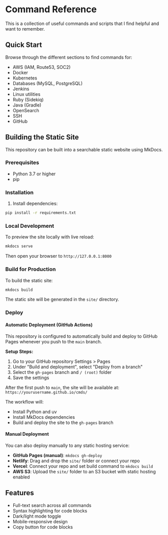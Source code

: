 # Command Reference

This is a collection of useful commands and scripts that I find helpful and want to remember.

## Quick Start

Browse through the different sections to find commands for:
- AWS (IAM, Route53, SOC2)
- Docker
- Kubernetes
- Databases (MySQL, PostgreSQL)
- Jenkins
- Linux utilities
- Ruby (Sidekiq)
- Java (Gradle)
- OpenSearch
- SSH
- GitHub

## Building the Static Site

This repository can be built into a searchable static website using MkDocs.

### Prerequisites

- Python 3.7 or higher
- pip

### Installation

1. Install dependencies:
```bash
pip install -r requirements.txt
```

### Local Development

To preview the site locally with live reload:
```bash
mkdocs serve
```

Then open your browser to `http://127.0.0.1:8000`

### Build for Production

To build the static site:
```bash
mkdocs build
```

The static site will be generated in the `site/` directory.

### Deploy

#### Automatic Deployment (GitHub Actions)

This repository is configured to automatically build and deploy to GitHub Pages whenever you push to the `main` branch.

**Setup Steps:**
1. Go to your GitHub repository Settings > Pages
2. Under "Build and deployment", select "Deploy from a branch"
3. Select the `gh-pages` branch and `/ (root)` folder
4. Save the settings

After the first push to `main`, the site will be available at: `https://yourusername.github.io/cmds/`

The workflow will:
- Install Python and uv
- Install MkDocs dependencies
- Build and deploy the site to the `gh-pages` branch

#### Manual Deployment

You can also deploy manually to any static hosting service:

- **GitHub Pages (manual)**: `mkdocs gh-deploy`
- **Netlify**: Drag and drop the `site/` folder or connect your repo
- **Vercel**: Connect your repo and set build command to `mkdocs build`
- **AWS S3**: Upload the `site/` folder to an S3 bucket with static hosting enabled

## Features

- Full-text search across all commands
- Syntax highlighting for code blocks
- Dark/light mode toggle
- Mobile-responsive design
- Copy button for code blocks